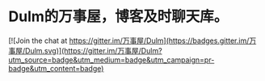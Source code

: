 # Dulm的万事屋，博客及时聊天库。

[![Join the chat at https://gitter.im/万事屋/Dulm](https://badges.gitter.im/万事屋/Dulm.svg)](https://gitter.im/万事屋/Dulm?utm_source=badge&utm_medium=badge&utm_campaign=pr-badge&utm_content=badge)
